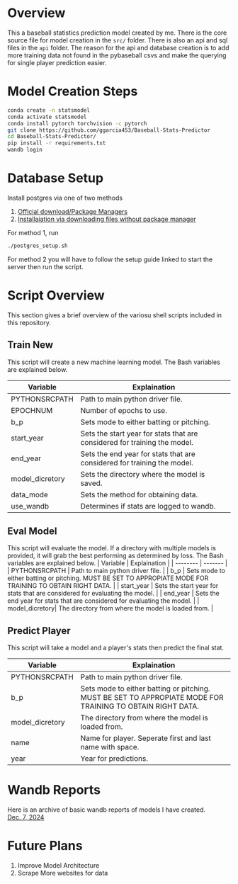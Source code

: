 # Overview
This a baseball statistics prediction model created by me. There is the core source file for model creation in the ```src/``` folder. There is also an api and sql files in the ```api``` folder. The reason for the api and database creation is to add more training data not found in the pybaseball csvs and make the querying for single player prediction easier. 

# Model Creation Steps
```bash
conda create -n statsmodel 
conda activate statsmodel
conda install pytorch torchvision -c pytorch
git clone https://github.com/ggarcia453/Baseball-Stats-Predictor
cd Baseball-Stats-Predictor/
pip install -r requirements.txt
wandb login
```

# Database Setup
Install postgres via one of two methods
1. [Official download/Package Managers](https://www.postgresql.org/download/)
2. [Installaiation via downloading files without package manager](https://gist.github.com/yunpengn/832aceac6998e2f894e5780229920cb5)

For method 1, run 
```bash
./postgres_setup.sh
```

For method 2 you will have to follow the setup guide linked to start the server then run the script. 

# Script Overview
This section gives a brief overview of the variosu shell scripts included in this repository.

## Train New
This script will create a new machine learning model. The Bash variables are explained below. 

| Variable    | Explaination |
| -------- | ------- |
| PYTHONSRCPATH | Path to main python driver file.   |
| EPOCHNUM | Number of epochs to use. |
| b_p | Sets mode to either batting or pitching. | 
| start_year | Sets the start year for stats that are considered for training the model. | 
| end_year | Sets the end year for stats that are considered for training the model. | 
| model_dicretory| Sets the directory where the model is saved. |
| data_mode | Sets the method for obtaining data. |
| use_wandb | Determines if stats are logged to wandb. | 

## Eval Model
This script will evaluate the model. If a directory with multiple models is provided, it will grab the best performing as determined by loss. The Bash variables are explained below. 
| Variable    | Explaination |
| -------- | ------- |
| PYTHONSRCPATH | Path to main python driver file.   |
| b_p | Sets mode to either batting or pitching. MUST BE SET TO APPROPIATE MODE FOR TRAINING TO OBTAIN RIGHT DATA. | 
| start_year | Sets the start year for stats that are considered for evaluating the model. | 
| end_year | Sets the end year for stats that are considered for evaluating the model. | 
| model_dicretory| The directory from where the model is loaded from. |

## Predict Player
This script will take a model and a player's stats then predict the final stat. 

| Variable    | Explaination |
| -------- | ------- |
| PYTHONSRCPATH | Path to main python driver file.   |
| b_p | Sets mode to either batting or pitching. MUST BE SET TO APPROPIATE MODE FOR TRAINING TO OBTAIN RIGHT DATA. | 
| model_dicretory| The directory from where the model is loaded from. |
| name | Name for player. Seperate first and last name with space. |
| year | Year for predictions. |

# Wandb Reports
Here is an archive of basic wandb reports of models I have created. \
[Dec. 7, 2024](https://api.wandb.ai/links/gegarci1/w64wg81f)

# Future Plans
1. Improve Model Architecture
2. Scrape More websites for data
